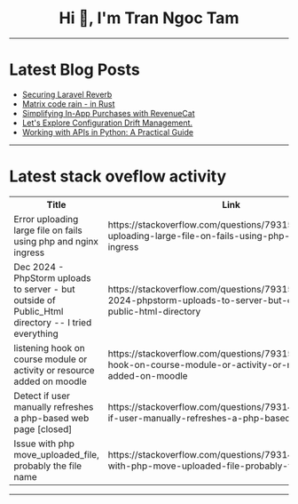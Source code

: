 <h1 align="center">Hi 👋, I'm Tran Ngoc Tam</h1>

---

# Latest Blog Posts 
<!-- BLOG-POST-LIST:START -->
- [Securing Laravel Reverb](https://dev.to/edgaras/securing-laravel-reverb-2nh3)
- [Matrix code rain - in Rust](https://dev.to/admin1299/matrix-code-rain-in-rust-1fad)
- [Simplifying In-App Purchases with RevenueCat](https://dev.to/akash_kaintura_7d91e21763/simplifying-in-app-purchases-with-revenuecat-3dkg)
- [Let&#39;s Explore Configuration Drift Management.](https://dev.to/574n13y/lets-explore-configuration-drift-management-462d)
- [Working with APIs in Python: A Practical Guide](https://dev.to/21alul21/working-with-apis-in-python-a-practical-guide-3cok)
<!-- BLOG-POST-LIST:END -->

---

# Latest stack oveflow activity
<table>
  <tr><th>Title</th><th>Link</th></tr>
  <!-- STACKOVERFLOW:START --><tr><td>Error uploading large file on fails using php and nginx ingress</td><td>https://stackoverflow.com/questions/79315394/error-uploading-large-file-on-fails-using-php-and-nginx-ingress</td></tr><tr><td>Dec 2024 - PhpStorm uploads to server - but outside of Public_Html directory -- I tried everything</td><td>https://stackoverflow.com/questions/79315230/dec-2024-phpstorm-uploads-to-server-but-outside-of-public-html-directory</td></tr><tr><td>listening hook on course module or activity or resource added on moodle</td><td>https://stackoverflow.com/questions/79315018/listening-hook-on-course-module-or-activity-or-resource-added-on-moodle</td></tr><tr><td>Detect if user manually refreshes a php-based web page [closed]</td><td>https://stackoverflow.com/questions/79314883/detect-if-user-manually-refreshes-a-php-based-web-page</td></tr><tr><td>Issue with php move_uploaded_file, probably the file name</td><td>https://stackoverflow.com/questions/79314749/issue-with-php-move-uploaded-file-probably-the-file-name</td></tr><!-- STACKOVERFLOW:END -->
</table>

---


